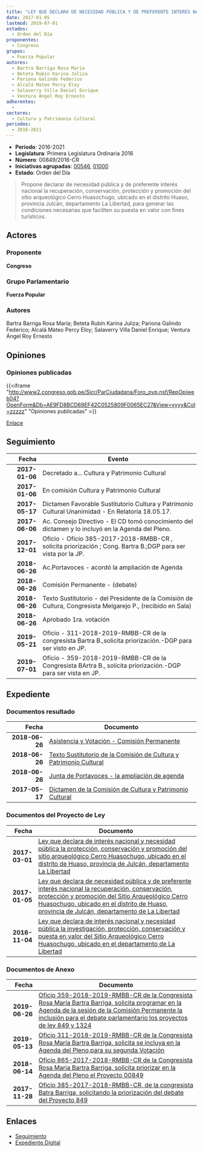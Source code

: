 ```yaml
---
title: "LEY QUE DECLARA DE NECESIDAD PÚBLICA Y DE PREFERENTE INTERÉS NACIONAL LA RECUPERACIÓN, CONSERVACIÓN, PROTECCIÓN Y PROMOCIÓN DEL SITIO ARQUEOLÓGICO CERRO HUASOCHUGO, DISTRITO HUASO, PROVINCIA JULCÁN, DEPARTAMENTO LA LIBERTAD"
date: 2017-01-05
lastmod: 2019-07-01
estados: 
  - Orden del Día
proponentes: 
  - Congreso
grupos: 
  - Fuerza Popular
autores: 
  - Bartra Barriga Rosa María
  - Beteta Rubín Karina Juliza
  - Pariona Galindo Federico
  - Alcalá Mateo Percy Eloy
  - Salaverry Villa Daniel Enrique
  - Ventura Ángel Roy Ernesto
adherentes: 
  - 
sectores: 
  - Cultura y Patrimonio Cultural
periodos: 
  - 2016-2021
---
```


- **Periodo**: 2016-2021
- **Legislatura**: Primera Legislatura Ordinaria 2016
- **Número**: 00849/2016-CR
- **Iniciativas agrupadas**: [00546](../../00500/00546), [01000](../../01000/01000)
- **Estado**: Orden del Día

> Propone declarar de necesidad pública y de preferente interés nacional la recuperación, conservación, protección y promoción del sitio arqueológico Cerro Huasochugo, ubicado en el distrito Huaso, provincia Julcán, departamento La Libertad, para generar las condiciones necesarias que faciliten su puesta en valor con fines turísticos.


## Actores

### Proponente

**Congreso**

### Grupo Parlamentario

**Fuerza Popular**

### Autores

Bartra Barriga Rosa María; Beteta Rubín Karina Juliza; Pariona Galindo Federico; Alcalá Mateo Percy Eloy; Salaverry Villa Daniel Enrique; Ventura Ángel Roy Ernesto


## Opiniones

### Opiniones publicadas

{{<iframe "http://www2.congreso.gob.pe/Sicr/ParCiudadana/Foro_pvp.nsf/RepOpiweb04?OpenForm&Db=AE9FD8BCD69EF42C0525809F0065EC27&View=yyyy&Col=zzzzz" "Opiniones publicadas" >}}

[Enlace](http://www2.congreso.gob.pe/Sicr/ParCiudadana/Foro_pvp.nsf/RepOpiweb04?OpenForm&Db=AE9FD8BCD69EF42C0525809F0065EC27&View=yyyy&Col=zzzzz)

## Seguimiento

| Fecha | Evento |
|------:|--------|
| **2017-01-06** | Decretado a... Cultura y Patrimonio Cultural|
| **2017-01-06** | En comisión Cultura y Patrimonio Cultural|
| **2017-05-17** | Dictamen Favorable Sustitutorio Cultura y Patrimonio Cultural Unanimidad - En Relatoría 18.05.17.|
| **2017-06-06** | Ac. Consejo Directivo - El CD tomó conocimiento del dictamen y lo incluyó en la Agenda del Pleno.|
| **2017-12-01** | Oficio - Oficio 385-2017-2018-RMBB-CR , solicita priorización ; Cong. Bartra B.;DGP para ser vista por la JP.|
| **2018-06-26** | Ac.Portavoces - acordó la ampliación de Agenda|
| **2018-06-26** | Comisión Permanente - (debate)|
| **2018-06-26** | Texto Sustitutorio - del Presidente de la Comisión de Cultura, Congresista Melgarejo P., (recibido en Sala)|
| **2018-06-26** | Aprobado 1ra. votación|
| **2019-05-21** | Oficio - 311-2018-2019-RMBB-CR de la congresista Bartra B.,solicita priorización.-DGP para ser visto en JP.|
| **2019-07-01** | Oficio - 359-2018-2019-RMBB-CR de la Congresista BArtra B., solicita priorización.-DGP para ser vista en JP.|


## Expediente


### Documentos resultado

| Fecha | Documento |
|------:|--------|
| **2018-06-26** | [Asistencia y Votación - Comisión Permanente](http://www.leyes.congreso.gob.pe/Documentos/2016_2021/Asistencia_y_Votacion/Proyectos_de_Ley/AVCP0054620180626.pdf) |
| **2018-06-26** | [Texto Sustitutorio de la Comisión de Cultura y Patrimonio Cultural](http://www.leyes.congreso.gob.pe/Documentos/2016_2021/Texto_Sustitutorio/Proyectos_de_Ley/TS0054620180626.pdf) |
| **2018-06-26** | [Junta de Portavoces - la ampliación de agenda](http://www.leyes.congreso.gob.pe/Documentos/2016_2021/Acuerdos/Junta_Portavoces/AJP0054620180626.pdf) |
| **2017-05-17** | [Dictamen de la Comisión de Cultura y Patrimonio Cultural](http://www.leyes.congreso.gob.pe/Documentos/2016_2021/Dictamenes/Proyectos_de_Ley/00546DC05MAY20170517.pdf) |

### Documentos del Proyecto de Ley

| Fecha | Documento |
|------:|--------|
| **2017-03-01** | [Ley que declara de interés nacional y necesidad pública la protección, conservación y promoción del sitio arqueológico Cerro Huasochugo, ubicado en el distrito de Huaso, provincia de Julcán, departamento La Libertad](http://www.leyes.congreso.gob.pe/Documentos/2016_2021/Proyectos_de_Ley_y_de_Resoluciones_Legislativas/PL0100020170301.pdf) |
| **2017-01-05** | [Ley que declara de necesidad pública y de preferente interés nacional la recuperación, conservación, protección y promoción del Sitio Arqueológico Cerro Huasochugo, ubicado en el distrito de Huaso, provincia de Julcán, departamento de La Libertad](http://www.leyes.congreso.gob.pe/Documentos/2016_2021/Proyectos_de_Ley_y_de_Resoluciones_Legislativas/PL0083820161228.pdf) |
| **2016-11-04** | [Ley que declara de interés nacional y necesidad pública la investigación, protección, conservación y puesta en valor del Sitio Arqueológico Cerro Huasochugo, ubicado en el departamento de La Libertad](http://www.leyes.congreso.gob.pe/Documentos/2016_2021/Proyectos_de_Ley_y_de_Resoluciones_Legislativas/PL0054620161104..pdf) |

### Documentos de Anexo

| Fecha | Documento |
|------:|--------|
| **2019-06-26** | [Oficio 359-2018-2019-RMBB-CR de la Congresista Rosa María Bartra Barriga, solicita programar en la Agenda de la sesión de la Comisión Permanente la inclusión para el debate parlamentario los proyectos de ley 849 y 1324](http://www.leyes.congreso.gob.pe/Documentos/2016_2021/Oficios/Congresistas/OFICIO-359-2018-2019-RMBB-CR.pdf) |
| **2019-05-13** | [Oficio 311-2018-2019-RMBB-CR de la Congresista Rosa María Bartra Barriga, solicita se incluya en la Agenda del Pleno,para su segunda Votación](http://www.leyes.congreso.gob.pe/Documentos/2016_2021/Oficios/Congresistas/OFICIO-311-2018-2019-RMBB-CR.pdf) |
| **2018-06-14** | [Oficio 865-2017-2018-RMBB-CR de la Congresista Rosa Maria Bartra Barriga, solicita priorizar en la Agenda del Pleno el Proyecto 00849](http://www.leyes.congreso.gob.pe/Documentos/2016_2021/Oficios/Congresistas/OFICIO-865-2017-2018-RMBB-CR.pdf) |
| **2017-11-28** | [Oficio 385-2017-2018-RMBB-CR, de la congresista Batra Barriga, solicitando la priorización del debate del Proyecto 849](http://www.leyes.congreso.gob.pe/Documentos/2016_2021/Oficios/Congresistas/OFICIO-385-2017-2018-RMBB-CR.PDF) |

## Enlaces 

- [Seguimiento](http://www2.congreso.gob.pe/Sicr/TraDocEstProc/CLProLey2016.nsf/f7fff46988ca05b1052578e100829cc7/661e17b53f4ae1d40525809f0062bb41?OpenDocument)
- [Expediente Digital](http://www2.congreso.gob.pe/Sicr/TraDocEstProc/CLProLey2016.nsf/f7fff46988ca05b1052578e100829cc7/661e17b53f4ae1d40525809f0062bb41?OpenDocument&Click=05257FB7005EB655.eb71d0cf91d8294e05256cdf006b5706/$Body/0.1C6C)
